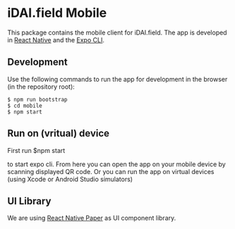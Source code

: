 # iDAI.field Mobile

This package contains the mobile client for iDAI.field.
The app is developed in [React Native](https://reactnative.dev/) and the [Expo CLI](https://expo.io/).

## Development

Use the following commands to run the app for development in the browser (in the repository root):

    $ npm run bootstrap
    $ cd mobile
    $ npm start

## Run on (vritual) device

First run 
    $npm start

to start expo cli. From here you can open the app on your mobile device by scanning displayed QR code. Or you can run the app on virtual devices (using Xcode or Android Studio simulators)

## UI Library

We are using [React Native Paper](https://callstack.github.io/react-native-paper/) as UI component library.